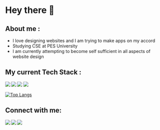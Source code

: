 <h1>Hey there 👋</h1>

<h2>About me : </h2>

 - I love designing websites and I am trying to make apps on my accord
 - Studying CSE at PES University
 - I am currently attempting to become self sufficient in all aspects of website design

<h2> My current Tech Stack : </h2>
<img align="left" src="https://img.icons8.com/color/48/000000/python--v1.png"/> <img align="left" src="https://img.icons8.com/color/48/000000/html-5.png"/> <img align=" left"src="https://img.icons8.com/color/48/000000/css3.png"/> <img src="https://img.icons8.com/color/48/000000/c-programming.png"/>





[![Top Langs](https://github-readme-stats.vercel.app/api/top-langs/?username=Mohamed-Ayaan358&layout=compact&theme=tokyonight)](https://github.com/anuraghazra/github-readme-stats)


<h2> Connect with me: </h2>

[<img src="https://img.icons8.com/color/48/000000/linkedin.png"/>][linkedin]
[<img align="left" src="https://img.icons8.com/fluent/48/000000/instagram-new.png"/>][instagram]
[<img align="left" src="https://img.icons8.com/fluent/48/000000/gmail.png"/>][email]

[linkedin]: www.linkedin.com/in/mohamed-ayaan-1750311b8
[instagram]: https://www.instagram.com/ayaan_8/
[email]: mailto:ayaan35813@gmail.com
